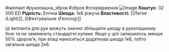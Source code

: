 #імплант #рукопашна_зброя #зброя #спорядження
<img src="https://static.wikia.nocookie.net/cyberpunk/images/8/81/Cw_arms_mantisblades.png" alt="Image"/>
**Коштує:** 32 000 ED
**Рідкість:** Епічна
**Шкода:** 1к6 ріжуча
**Властивості:** [[Легке (Light)]], [[Фехтувальне (Fencing)]]

Ці імпланти для рук можуть значно збільшити шкоду в рукопашному бою та не замінюють стандартні кулаки. Якщо у цілі залишилось менше 50% здоров'я, при атаці наноситься додаткова шкода 1к6, тобто загальна шкода 2к6.